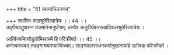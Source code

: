 +++
title = "51 स्वाम्यधिकरणम्"

+++
स्वामिनः फलश्रुतेरित्यात्रेयः ।। 44 ।।   
उद्गीथाद्युपासनं यजमानेनानुष्टेयम्; तस्यैव क्रतुवीर्यवत्तरत्वादिफलश्रुतेरित्यात्रेयः ।

आर्त्विज्यमित्यौडुलोमिस्तस्मै हि परिक्रीयते ।। 45 ।।   
कर्मस्वरूपवत् तदङ्गाश्रयमप्यार्त्विज्यम्। साङ्गफलसाधनकर्मानुष्ठानायहि ऋत्विक् परिक्रीयते ।